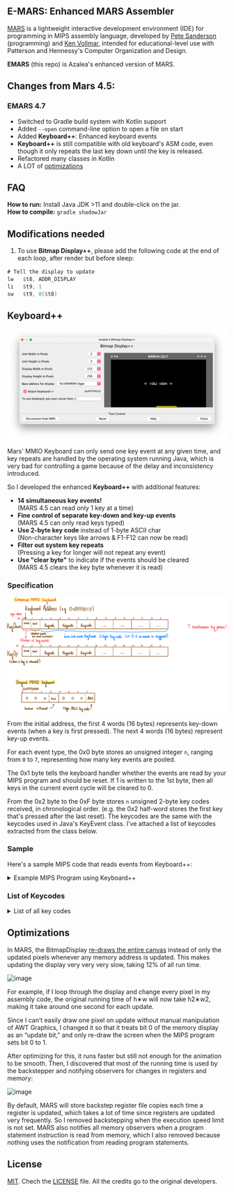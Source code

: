 ## E-MARS: Enhanced MARS Assembler

[MARS][1] is a lightweight interactive development environment (IDE) for programming in MIPS assembly language, developed by [Pete Sanderson][4] (programming) and [Ken Vollmar][5], intended for educational-level use with Patterson and Hennessy's Computer Organization and Design.

**EMARS** (this repo) is Azalea's enhanced version of MARS.

## Changes from Mars 4.5:

### EMARS 4.7

* Switched to Gradle build system with Kotlin support
* Added `--open` command-line option to open a file on start
* Added **Keyboard++**: Enhanced keyboard events
* **Keyboard++** is still compatible with old keyboard's ASM code, even though it only repeats the last key down until the key is released.
* Refactored many classes in Kotlin
* A LOT of [optimizations](https://github.com/hykilpikonna/EMARS#optimizations)

## FAQ

**How to run:** Install Java JDK >11 and double-click on the jar.  
**How to compile:** `gradle shadowJar`

## Modifications needed

1. To use **Bitmap Display++**, please add the following code at the end of each loop, after render but before sleep:

```asm
# Tell the display to update
lw   $t8, ADDR_DISPLAY
li   $t9, 1
sw   $t9, 0($t8)
```

## Keyboard++

![Demo](img/bitmap_display_plus_plus.png)

Mars' MMIO Keyboard can only send one key event at any given time, and key repeats are handled by the operating system running Java, which is very bad for controlling a game because of the delay and inconsistency introduced.

So I developed the enhanced **Keyboard++** with additional features:

* **14 simultaneous key events!**  
(MARS 4.5 can read only 1 key at a time)
* **Fine control of separate key-down and key-up events**  
(MARS 4.5 can only read keys typed)
* **Use 2-byte key code** instead of 1-byte ASCII char  
(Non-character keys like arrows & F1-F12 can now be read)
* **Filter out system key repeats**  
(Pressing a key for longer will not repeat any event)
* **Use "clear byte"** to indicate if the events should be cleared  
(MARS 4.5 clears the key byte whenever it is read)

### Specification

![Specification](img/img.png)

From the initial address, the first 4 words (16 bytes) represents key-down events (when a key is first pressed). The next 4 words (16 bytes) represent key-up events.

For each event type, the 0x0 byte stores an unsigned integer `n`, ranging from `0` to `7`, representing how many key events are pooled. 

The 0x1 byte tells the keyboard handler whether the events are read by your MIPS program and should be reset. If 1 is written to the 1st byte, then all keys in the current event cycle will be cleared to 0.

From the 0x2 byte to the 0xF byte stores `n` unsigned 2-byte key codes received, in chronological order. (e.g. the 0x2 half-word stores the first key that's pressed after the last reset). The keycodes are the same with the keycodes used in Java's KeyEvent class. I've attached a list of keycodes extracted from the class below.

### Sample

Here's a sample MIPS code that reads events from Keyboard++:

<details>
  <summary>Example MIPS Program using Keyboard++</summary>

```asm
.data

# The addresses of Keyboard++
ADDR_KEY_DOWN: .word 0xffff0010
ADDR_KEY_UP: .word 0xffff0020

# Example variables
PAUSED: .word 1
KEY_MOVE_DIRECTION: .byte 0

.text

# """
# read_keyboard()
# 
# Listen to keyboard events
# """
read_keyboard:
    
    # Save items onto the stack: ra, s0, s1
    sw   $ra, -4($sp)
    sw   $s0, -8($sp)
    sw   $s1, -12($sp)
    addi $sp, $sp, -12

    # 1. Check for key down event
    lw   $s0, ADDR_KEY_DOWN
    lbu  $s1, 0($s0)
    beq  $s1, 0, key_down_none

    # In a loop, read the keys that are down (pressed)
    # while (s1 > 0)
    while_1_0:
    sub  $t9, $s1, $zero
    blez $t9, while_done_1_0
    # {
        # Move offset to the next half-word
        addiu $s0, $s0, 2

        # Read half-word keycode
        lhu   $t2, 0($s0)

        # if (t2 == 0x51): Q, quit
        bne  $t2, 0x51, else_2_0
            li   $v0, 10
            syscall
        else_2_0:

        # if (t2 == 0x20): Space, lauch ball
        bne  $t2, 0x20, else_2_2
        # if (PAUSED == 1)
        lw   $t9, PAUSED
        bne  $t9, 1, else_2_2
            jal  launch
        else_2_2:

        # if (t2 == 0x25): Left arrow, set flag that we're moving left
        bne  $t2, 0x25, else_2_3
            li   $t9, -1
            sw   $t9, KEY_MOVE_DIRECTION
        else_2_3:

        # if (t2 == 0x27): Right arrow, set flag that we're moving right
        bne  $t2, 0x27, else_2_4
            li   $t9, 1
            sw   $t9, KEY_MOVE_DIRECTION
        else_2_4:
        
        # Next iteration
        addi $s1, $s1, -1
    # }
    j    while_1_0
    while_done_1_0:

    # When we're done, write 1 to offset 1 to clear events
    lw   $s0, ADDR_KEY_DOWN
    li   $s1, 1
    sb   $s1, 1($s0)

    key_down_none:

    # 2. Check for key up event
    lw   $s0, ADDR_KEY_UP
    lbu  $s1, 0($s0)
    beq  $s1, 0, key_up_none

    # In a loop, read the keys that are up (released)
    # while (s1 > 0)
    while_1_1:
    sub  $t9, $s1, $zero
    blez $t9, while_done_1_1
    # {
        addiu $s0, $s0, 2
        lhu  $t2, 0($s0)
        
        # Left arrow released, unset flag
        # if (t2 == 0x25 && KEY_MOVE_DIRECTION == -1)
        bne  $t2, 0x25, else_2_5
        lw   $t9, KEY_MOVE_DIRECTION
        bne  $t9, -1, else_2_5
            li   $t9, 0
            sw   $t9, KEY_MOVE_DIRECTION
        else_2_5:

        # Right arrow released, unset flag
        # if (t2 == 0x27 && KEY_MOVE_DIRECTION == 1)
        bne  $t2, 0x27, else_2_6
        lw   $t9, KEY_MOVE_DIRECTION
        bne  $t9, 1, else_2_6
            li   $t9, 0
            sw   $t9, KEY_MOVE_DIRECTION
        else_2_6:
        
        addi $s1, $s1, -1
    # }
    j    while_1_1
    while_done_1_1:

    # When we're done, write 1 to offset 1 to clear events
    lw   $s0, ADDR_KEY_UP
    li   $s1, 1
    sb   $s1, 1($s0)

    key_up_none:

    # Retrieve items from the stack: ra, s0, s1
    lw   $s1, 0($sp)
    lw   $s0, 4($sp)
    lw   $ra, 8($sp)
    addi $sp, $sp, 12
    jr   $ra
```

</details>

### List of Keycodes

<details>
  <summary>List of all key codes</summary>

```python
ENTER          = 0xA
BACK_SPACE     = 0x8
VK_TAB         = 0x9

# Regex used to extract keys: (?<=VK_)([A-Z0-9_]+) += +?([0-9A-Fa-fx]+)(?=;)
CANCEL         = 0x03
CLEAR          = 0x0C
SHIFT          = 0x10
CONTROL        = 0x11
ALT            = 0x12
PAUSE          = 0x13
CAPS_LOCK      = 0x14
ESCAPE         = 0x1B
SPACE          = 0x20
PAGE_UP        = 0x21
PAGE_DOWN      = 0x22
END            = 0x23
HOME           = 0x24
LEFT           = 0x25
UP             = 0x26
RIGHT          = 0x27
DOWN           = 0x28
COMMA          = 0x2C
MINUS          = 0x2D
PERIOD         = 0x2E
SLASH          = 0x2F
0              = 0x30
1              = 0x31
2              = 0x32
3              = 0x33
4              = 0x34
5              = 0x35
6              = 0x36
7              = 0x37
8              = 0x38
9              = 0x39
SEMICOLON      = 0x3B
EQUALS         = 0x3D
A              = 0x41
B              = 0x42
C              = 0x43
D              = 0x44
E              = 0x45
F              = 0x46
G              = 0x47
H              = 0x48
I              = 0x49
J              = 0x4A
K              = 0x4B
L              = 0x4C
M              = 0x4D
N              = 0x4E
O              = 0x4F
P              = 0x50
Q              = 0x51
R              = 0x52
S              = 0x53
T              = 0x54
U              = 0x55
V              = 0x56
W              = 0x57
X              = 0x58
Y              = 0x59
Z              = 0x5A
OPEN_BRACKET   = 0x5B
BACK_SLASH     = 0x5C
CLOSE_BRACKET  = 0x5D
NUMPAD0        = 0x60
NUMPAD1        = 0x61
NUMPAD2        = 0x62
NUMPAD3        = 0x63
NUMPAD4        = 0x64
NUMPAD5        = 0x65
NUMPAD6        = 0x66
NUMPAD7        = 0x67
NUMPAD8        = 0x68
NUMPAD9        = 0x69
MULTIPLY       = 0x6A
ADD            = 0x6B
SEPARATER      = 0x6C
SUBTRACT       = 0x6D
DECIMAL        = 0x6E
DIVIDE         = 0x6F
DELETE         = 0x7F
NUM_LOCK       = 0x90
SCROLL_LOCK    = 0x91
F1             = 0x70
F2             = 0x71
F3             = 0x72
F4             = 0x73
F5             = 0x74
F6             = 0x75
F7             = 0x76
F8             = 0x77
F9             = 0x78
F10            = 0x79
F11            = 0x7A
F12            = 0x7B
F13            = 0xF000
F14            = 0xF001
F15            = 0xF002
F16            = 0xF003
F17            = 0xF004
F18            = 0xF005
F19            = 0xF006
F20            = 0xF007
F21            = 0xF008
F22            = 0xF009
F23            = 0xF00A
F24            = 0xF00B
PRINTSCREEN    = 0x9A
INSERT         = 0x9B
HELP           = 0x9C
META           = 0x9D
BACK_QUOTE     = 0xC0
QUOTE          = 0xDE
KP_UP          = 0xE0
KP_DOWN        = 0xE1
KP_LEFT        = 0xE2
KP_RIGHT       = 0xE3
DEAD_GRAVE               = 0x80
DEAD_ACUTE               = 0x81
DEAD_CIRCUMFLEX          = 0x82
DEAD_TILDE               = 0x83
DEAD_MACRON              = 0x84
DEAD_BREVE               = 0x85
DEAD_ABOVEDOT            = 0x86
DEAD_DIAERESIS           = 0x87
DEAD_ABOVERING           = 0x88
DEAD_DOUBLEACUTE         = 0x89
DEAD_CARON               = 0x8a
DEAD_CEDILLA             = 0x8b
DEAD_OGONEK              = 0x8c
DEAD_IOTA                = 0x8d
DEAD_VOICED_SOUND        = 0x8e
DEAD_SEMIVOICED_SOUND    = 0x8f
AMPERSAND                = 0x96
ASTERISK                 = 0x97
QUOTEDBL                 = 0x98
LESS                     = 0x99
GREATER                  = 0xa0
BRACELEFT                = 0xa1
BRACERIGHT               = 0xa2
AT                       = 0x0200
COLON                    = 0x0201
CIRCUMFLEX               = 0x0202
DOLLAR                   = 0x0203
EURO_SIGN                = 0x0204
EXCLAMATION_MARK         = 0x0205
INVERTED_EXCLAMATION_MARK = 0x0206
LEFT_PARENTHESIS         = 0x0207
NUMBER_SIGN              = 0x0208
PLUS                     = 0x0209
RIGHT_PARENTHESIS        = 0x020A
UNDERSCORE               = 0x020B
WINDOWS                  = 0x020C
CONTEXT_MENU             = 0x020D
FINAL                    = 0x0018
CONVERT                  = 0x001C
NONCONVERT               = 0x001D
ACCEPT                   = 0x001E
MODECHANGE               = 0x001F
KANA                     = 0x0015
KANJI                    = 0x0019
ALPHANUMERIC             = 0x00F0
KATAKANA                 = 0x00F1
HIRAGANA                 = 0x00F2
FULL_WIDTH               = 0x00F3
HALF_WIDTH               = 0x00F4
ROMAN_CHARACTERS         = 0x00F5
ALL_CANDIDATES           = 0x0100
PREVIOUS_CANDIDATE       = 0x0101
CODE_INPUT               = 0x0102
JAPANESE_KATAKANA        = 0x0103
JAPANESE_HIRAGANA        = 0x0104
JAPANESE_ROMAN           = 0x0105
KANA_LOCK                = 0x0106
INPUT_METHOD_ON_OFF      = 0x0107
CUT                      = 0xFFD1
COPY                     = 0xFFCD
PASTE                    = 0xFFCF
UNDO                     = 0xFFCB
AGAIN                    = 0xFFC9
FIND                     = 0xFFD0
PROPS                    = 0xFFCA
STOP                     = 0xFFC8
COMPOSE                  = 0xFF20
ALT_GRAPH                = 0xFF7E
BEGIN                    = 0xFF58
UNDEFINED      = 0x0
```

</details>


## Optimizations

In MARS, the BitmapDisplay [re-draws the entire canvas](https://github.com/thomasrussellmurphy/MARS_Assembler/blob/c21dd72e8d2e4a51eb24e276c3f39ef1789148f2/mars/tools/BitmapDisplay.java#L496) instead of only the updated pixels whenever any memory address is updated. This makes updating the display very very very slow, taking 12% of all run time.

![image](https://user-images.githubusercontent.com/22280294/201498543-02a74fb4-9f55-45c8-8eaf-6f1531ab02bd.png)


For example, if I loop through the display and change every pixel in my assembly code, the original running time of h∗w will now take h2∗w2, making it take around one second for each update.

Since I can’t easily draw one pixel on update without manual manipulation of AWT Graphics, I changed it so that it treats bit 0 of the memory display as an “update bit,” and only re-draw the screen when the MIPS program sets bit 0 to 1.

After optimizing for this, it runs faster but still not enough for the animation to be smooth. Then, I discovered that most of the running time is used by the backstepper and notifying observers for changes in registers and memory:

![image](https://user-images.githubusercontent.com/22280294/201498548-1e8712ef-79d6-45e9-9d22-096148185c64.png)


By default, MARS will store backstep register file copies each time a register is updated, which takes a lot of time since registers are updated very frequently. So I removed backstepping when the execution speed limit is not set. MARS also notifies all memory observers when a program statement instruction is read from memory, which I also removed because nothing uses the notification from reading program statements.


## License
[MIT][2]. Chech the [LICENSE][3] file. All the credits go to the original developers.

  [1]: http://courses.missouristate.edu/KenVollmar/MARS/index.htm
  [2]: http://www.opensource.org/licenses/mit-license.html
  [3]: https://github.com/adolphenom/MARS_Assembler/blob/master/LICENSE
  [4]: http://faculty.otterbein.edu/PSanderson/
  [5]: http://courses.missouristate.edu/KenVollmar/
  [6]: http://courses.missouristate.edu/KenVollmar/MARS/download.htm
  [7]: http://courses.missouristate.edu/KenVollmar/MARS/Help/MarsHelpIntro.html
  [8]: http://twitter.com/aesptux
